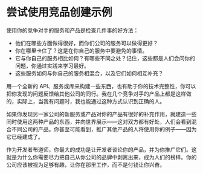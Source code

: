 # 尝试使用竞品创建示例

使用你的竞争对手的服务和产品是检查几件事的好方法：

-   他们在哪些方面做得很好，而你们公司的服务可以做得更好？
-   你在哪里卡住了？这是在你自己的服务中要避免的事情。
-   它与你自己的服务相比如何？有哪些不同之处？记住，这些都是人们会问你的问题，你通过实践来学习最好。
-   这些服务如何与你自己的服务相混合，以及它们如何相互补充？

用一个全新的 API、服务或库来构建一些东西，也有助于你的技术完整性，你可以把你发现的问题反馈给其他公司的同行。我在几个竞争对手的产品上都是这样做的，实际上，当我有问题时，我也能通过这种方式认识到正确的人。

如果你发现另一家公司的新服务或产品对你的产品有很好的补充作用，就建造一些同时使用这两种产品的东西，并向世界展示——这对双方都有好处，人们会看到混合不同公司的产品。你甚至可能看到，推广其他产品的人将使用你的例子——因为它已经建成了。

作为开发者布道师，你最大的成功是让开发者谈论你的产品，并为你推广它们。这就是为什么你需要尽力把自己从你公司的品牌中剥离出来，成为人们的榜样。你的公司应该被视为足够有趣，让你在那里工作，而不是付钱让你兴奋。